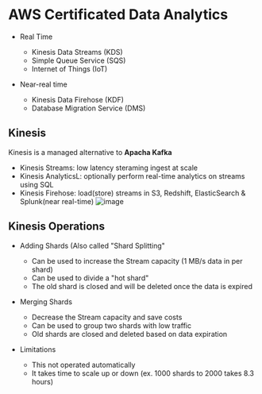 # AWS Certificated Data Analytics

- Real Time
  - Kinesis Data Streams (KDS)
  - Simple Queue Service (SQS)
  - Internet of Things (IoT)

- Near-real time
  - Kinesis Data Firehose (KDF)
  - Database Migration Service (DMS)


Kinesis
  -
Kinesis is a managed alternative to <b>Apacha Kafka</b>
  - Kinesis Streams: low latency steraming ingest at scale
  - Kinesis AnalyticsL: optionally perform real-time analytics on streams using SQL
  - Kinesis Firehose: load(store) streams in S3, Redshift, ElasticSearch & Splunk(near real-time)
![image](https://user-images.githubusercontent.com/81916648/146720480-9107a03e-6ffb-4837-b559-8558a9f98713.png)

Kinesis Operations 
  -
- Adding Shards (Also called "Shard Splitting"
  - Can be used to increase the Stream capacity (1 MB/s data in per shard)
  - Can be used to divide a "hot shard"
  - The old shard is closed and will be deleted once the data is expired

- Merging Shards
  - Decrease the Stream capacity and save costs
  - Can be used to group two shards with low traffic
  - Old shards are closed and deleted based on data expiration

- Limitations
  - This not operated automatically
  - It takes time to scale up or down (ex. 1000 shards to 2000 takes 8.3 hours)
